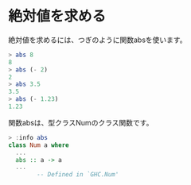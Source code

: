 絶対値を求める
==============

絶対値を求めるには、つぎのように関数absを使います。

```haskell
> abs 8
8
> abs (- 2)
2
> abs 3.5
3.5
> abs (- 1.23)
1.23
```

関数absは、型クラスNumのクラス関数です。

```haskell
> :info abs
class Num a where
  ...
  abs :: a -> a
  ...
        -- Defined in `GHC.Num'
```
